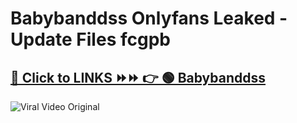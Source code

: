 
 # Babybanddss Onlyfans Leaked - Update Files fcgpb

## <h2><a href="https://clipsfans.com/Babybanddss&ref=git">🔗 Click to LINKS ⏩⏩ 👉 🟢 Babybanddss </a></h2>

<a href="https://clipsfans.com/Babybanddss&ref=git" rel="nofollow" data-target="animated-image.originalLink"><img src="https://i.ibb.co.com/xMMVF88/686577567.gif" alt="Viral Video Original" style="max-width: 100%; display: inline-block;" data-target="animated-image.originalImage"></a>

